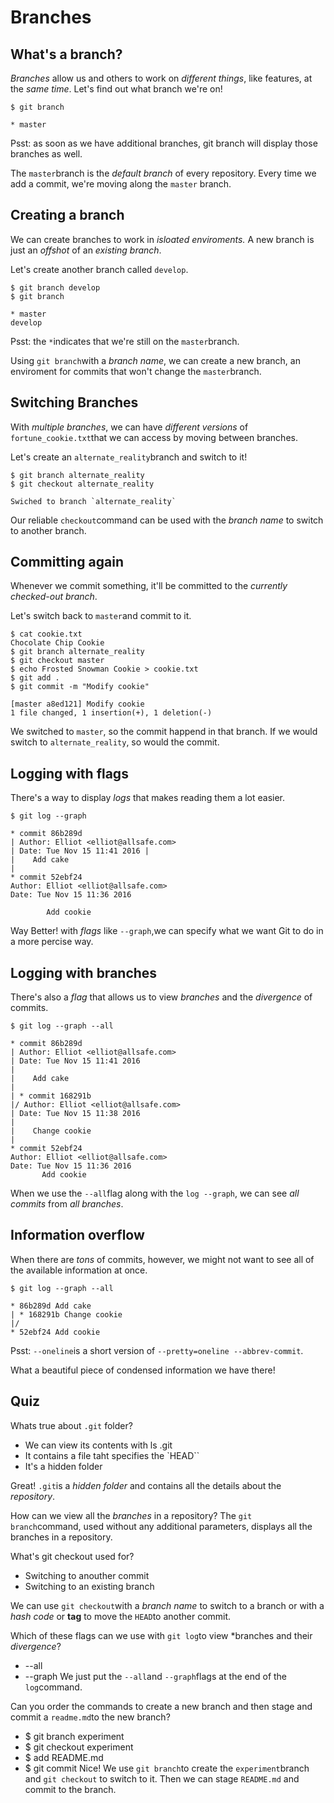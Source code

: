 # Branches
## What's a branch?
*Branches* allow us and others to work on *different things*, like features, at the *same time*. Let's find out what branch we're on!

```
$ git branch
```
```
* master
```

Psst: as soon as we have additional branches, git branch will display those branches as well.

The `master`branch is the *default branch* of every repository. Every time we add a commit, we're moving along the `master` branch.

## Creating a branch

We can create branches to work in *isloated enviroments.* A new branch is just an *offshot* of an *existing branch*.

Let's create another branch called `develop`.

```
$ git branch develop
$ git branch
```
```
* master
develop
```
Psst: the `*`indicates that we're still on the `master`branch.

Using `git branch`with a *branch name*, we can create a new branch, an enviroment for commits that won't change the `master`branch.

## Switching Branches

With *multiple branches*, we can have *different versions* of `fortune_cookie.txt`that we can access by moving between branches.

Let's create an `alternate_reality`branch and switch to it!

```
$ git branch alternate_reality
$ git checkout alternate_reality
```
```
Swiched to branch `alternate_reality`
```
Our reliable `checkout`command can be used with the *branch name* to switch to another branch.

## Committing again

Whenever we commit something, it'll be committed to the *currently checked-out branch*.

Let's switch back to `master`and commit to it.

```
$ cat cookie.txt
Chocolate Chip Cookie
$ git branch alternate_reality
$ git checkout master
$ echo Frosted Snowman Cookie > cookie.txt
$ git add .
$ git commit -m "Modify cookie"
```
```
[master a8ed121] Modify cookie 
1 file changed, 1 insertion(+), 1 deletion(-)
```

We switched to `master`, so the commit happend in that branch. If we would switch to `alternate_reality`, so would the commit.

## Logging with flags

There's a way to display *logs* that makes reading them a lot easier.

```
$ git log --graph
```
```
* commit 86b289d 
| Author: Elliot <elliot@allsafe.com> 
| Date: Tue Nov 15 11:41 2016 |  
|    Add cake 
| 
* commit 52ebf24   
Author: Elliot <elliot@allsafe.com>     
Date: Tue Nov 15 11:36 2016

        Add cookie
```

Way Better! with *flags* like `--graph`,we can specify what we want Git to do in a more percise way.

## Logging with branches

There's also a *flag* that allows us to view *branches* and the *divergence* of commits.
```
$ git log --graph --all
```
```
* commit 86b289d 
| Author: Elliot <elliot@allsafe.com> 
| Date: Tue Nov 15 11:41 2016 
|  
|    Add cake 
| 
| * commit 168291b 
|/ Author: Elliot <elliot@allsafe.com> 
| Date: Tue Nov 15 11:38 2016 
| 
|    Change cookie 
| 
* commit 52ebf24   
Author: Elliot <elliot@allsafe.com>   
Date: Tue Nov 15 11:36 2016
       Add cookie
```
When we use the `--all`flag along with the `log --graph`, we can see *all commits* from *all branches*.

## Information overflow

When there are *tons* of commits, however, we might not want to see all of the available information at once.
```
$ git log --graph --all
```
```
* 86b289d Add cake 
| * 168291b Change cookie 
|/ 
* 52ebf24 Add cookie
```
Psst: `--oneline`is a short version of `--pretty=oneline --abbrev-commit`.

What a beautiful piece of condensed information we have there!

## Quiz

Whats true about `.git` folder?
- We can view its contents with ls .git
- It contains a file taht specifies the `HEAD``
- It's a hidden folder

Great! `.git`is a *hidden folder* and contains all the details about the *repository*.

How can we view all the *branches* in a repository?
The `git branch`command, used without any additional parameters, displays all the branches in a repository.


What's git checkout used for?
- Switching to anouther commit
- Switching to an existing branch

We can use `git checkout`with a *branch name* to switch to a branch or with a *hash code* or **tag** to move the `HEAD`to another commit.


Which of these flags can we use with `git log`to view *branches and their *divergence*?
- --all
- --graph
We just put the `--all`and `--graph`flags at the end of the `log`command.


Can you order the commands to create a new branch and then stage and commit a `readme.md`to the new branch?
- $ git branch experiment
- $ git checkout experiment
- $ add README.md
- $ git commit
Nice! We use `git branch`to create the `experiment`branch and `git checkout` to switch to it. Then we can stage `README.md` and commit to the branch.


